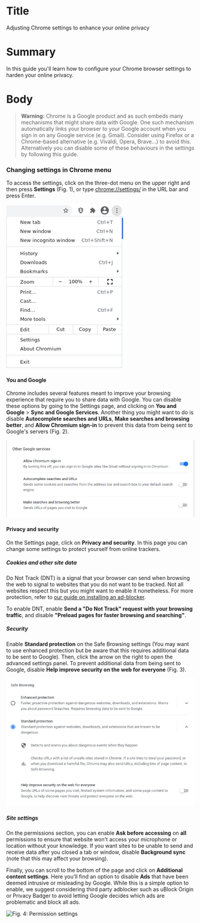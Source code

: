 # Title #
Adjusting Chrome settings to enhance your online privacy

# Summary #
In this guide you'll learn how to configure your Chrome browser settings to harden your online privacy.

# Body #

> **Warning:** Chrome is a Google product and as such embeds many mechanisms that might share data with Google. One such mechanism automatically links your browser to your Google account when you sign in on any Google service (e.g. Gmail). Consider using Firefox or a Chrome-based alternative (e.g. Vivaldi, Opera, Brave...) to avoid this. Alternatively you can disable some of these behaviours in the settings by following this guide.

### Changing settings in Chrome menu ###
To access the settings, click on the three-dot menu on the upper right and then press **Settings** (Fig. 1), or type <chrome://settings/> in the URL bar and press Enter.

![Fig. 1: Chrome settings menu](../../images/Chrome/settings-menu.png?raw=true)

#### You and Google ####
Chrome includes several features meant to improve your browsing experience that require you to share data with Google. You can disable these options by going to the Settings page, and clicking on **You and Google** > **Sync and Google Services**. Another thing you might want to do is disable **Autocomplete searches and URLs**, **Make searches and browsing better**, and **Allow Chromium sign-in** to prevent this data from being sent to Google's servers (Fig. 2).

![Fig. 2: Sync settings](../../images/Chrome/settings-sync.png?raw=true)

#### Privacy and security ####
On the Settings page, click on **Privacy and security**. In this page you can change some settings to protect yourself from online trackers.

##### Cookies and other site data #####
Do Not Track (DNT) is a signal that your browser can send when browsing the web to signal to websites that you do not want to be tracked. Not all websites respect this but you might want to enable it nonetheless. For more protection, refer to [our guide on installing an ad-blocker](chrome-ublock-origin.md). 

To enable DNT, enable **Send a "Do Not Track" request with your browsing traffic**, and disable **"Preload pages for faster browsing and searching"**.

##### Security #####
Enable **Standard protection** on the Safe Browsing settings (You may want to use enhanced protection but be aware that this requires additional data to be sent to Google). Then, click the arrow on the right to open the advanced settings panel. To prevent additional data from being sent to Google, disable **Help improve security on the web for everyone** (Fig. 3). 

![Fig. 3: Security settings](../../images/Chrome/settings-security.png?raw=true)

##### Site settings #####
On the permissions section, you can enable **Ask before accessing** on **all** permissions to ensure that website won't access your microphone or location without your knowledge. If you want sites to be unable to send and receive data after you closed a tab or window, disable **Background sync** (note that this may affect your browsing). 

Finally, you can scroll to the bottom of the page and click on **Additional content settings**. Here you'll find an option to disable **Ads** that have been deemed intrusive or misleading by Google. While this is a simple option to enable, we suggest considering third party adblocker such as uBlock Origin or Privacy Badger to avoid letting Google decides which ads are problematic and block all ads.

![Fig. 4: Permission settings](../images/Chrome/settings-permissions.png?raw=true)

